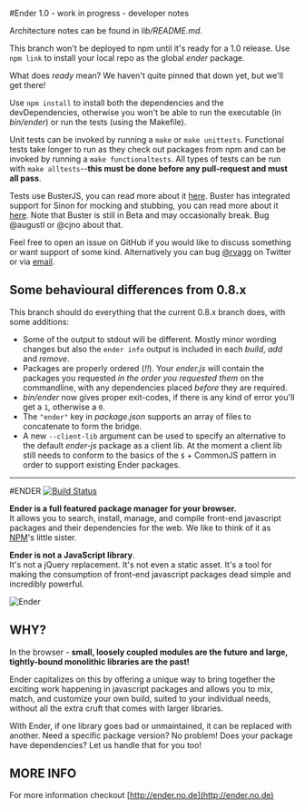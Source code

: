 #Ender 1.0 - work in progress - developer notes

Architecture notes can be found in *lib/README.md*.

This branch won't be deployed to npm until it's ready for a 1.0 release. Use `npm link` to install your local repo as the global *ender* package.

What does *ready* mean? We haven't quite pinned that down yet, but we'll get there!

Use `npm install` to install both the dependencies and the devDependencies, otherwise you won't be able to run the executable (in *bin/ender*) or run the tests (using the Makefile).

Unit tests can be invoked by running a `make` or `make unittests`. Functional tests take longer to run as they check out packages from npm and can be invoked by running a `make functionaltests`. All types of tests can be run with `make alltests`--**this must be done before any pull-request and must all pass**.

Tests use BusterJS, you can read more about it [here](http://busterjs.org/). Buster has integrated support for Sinon for mocking and stubbing, you can read more about it [here](http://sinonjs.org/). Note that Buster is still in Beta and may occasionally break. Bug @augustl or @cjno about that.

Feel free to open an issue on GitHub if you would like to discuss something or want support of some kind. Alternatively you can bug [@rvagg](http://twitter.com/rvagg) on Twitter or via [email](mailto:rod@vagg.org).

## Some behavioural differences from 0.8.x

This branch should do everything that the current 0.8.x branch does, with some additions:

 * Some of the output to stdout will be different. Mostly minor wording changes but also the `ender info` output is included in each *build*, *add* and *remove*.
 * Packages are properly ordered (*!!*). Your *ender.js* will contain the packages you requested *in the order you requested them* on the commandline, with any dependencies placed *before* they are required.
 * *bin/ender* now gives proper exit-codes, if there is any kind of error you'll get a `1`, otherwise a `0`.
 * The `"ender"` key in *package.json* supports an array of files to concatenate to form the bridge.
 * A new `--client-lib` argument can be used to specify an alternative to the default *ender-js* package as a client lib. At the moment a client lib still needs to conform to the basics of the `$` + CommonJS pattern in order to support existing Ender packages.

------------

#ENDER [![Build Status](https://secure.travis-ci.org/ender-js/Ender.png)](http://travis-ci.org/ender-js/Ender)

**Ender is a full featured package manager for your browser.**<br/>
It allows you to search, install, manage, and compile front-end javascript packages and their dependencies for the web. We like to think of it as [NPM](https://github.com/isaacs/npm)'s little sister.

**Ender is not a JavaScript library**.<br/>
It's not a jQuery replacement. It's not even a static asset. It's a tool for making the consumption of front-end javascript packages dead simple and incredibly powerful.

![Ender](http://f.cl.ly/items/1W0P3I3D3m3U0e1j2h1c/Screen%20shot%202011-05-09%20at%2011.31.42%20AM.png)

## WHY?

In the browser - **small, loosely coupled modules are the future and large, tightly-bound monolithic libraries are the past!**

Ender capitalizes on this by offering a unique way to bring together the exciting work happening in javascript packages and allows you to mix, match, and customize your own build, suited to your individual needs, without all the extra cruft that comes with larger libraries.

With Ender, if one library goes bad or unmaintained, it can be replaced with another. Need a specific package version? No problem! Does your package have dependencies? Let us handle that for you too!

## MORE INFO

For more information checkout [http://ender.no.de](http://ender.no.de)
